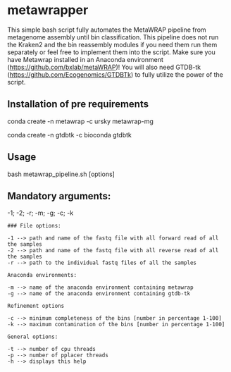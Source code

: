 # metawrapper
This simple bash script fully automates the MetaWRAP pipeline from metagenome assembly until bin classification. This pipeline does not run the Kraken2 and the bin reassembly modules if you need them run them separately or feel free to implement them into the script.
Make sure you have Metawrap installed in an Anaconda environment (https://github.com/bxlab/metaWRAP)! You will also need GTDB-tk (https://github.com/Ecogenomics/GTDBTk) to fully utilize the power of the script. 

## Installation of pre requirements

conda create -n metawrap -c ursky metawrap-mg

conda create -n gtdbtk -c bioconda gtdbtk

## Usage 

bash metawrap_pipeline.sh [options]

## Mandatory arguments: 

-1; -2; -r; -m; -g; -c; -k
    
    ### File options:
    
    -1 --> path and name of the fastq file with all forward read of all the samples
    -2 --> path and name of the fastq file with all reverse read of all the samples
    -r --> path to the individual fastq files of all the samples
    
    Anaconda environments:
    
    -m --> name of the anaconda environment containing metawrap
    -g --> name of the anaconda environment containing gtdb-tk
    
    Refinement options
    
    -c --> minimum completeness of the bins [number in percentage 1-100]
    -k --> maximum contamination of the bins [number in percentage 1-100]
    
    General options:
    
    -t --> number of cpu threads
    -p --> number of pplacer threads
    -h --> displays this help
